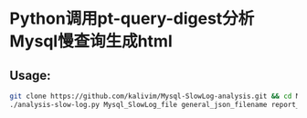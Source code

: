 # Python调用pt-query-digest分析Mysql慢查询生成html

## Usage:

```bash
git clone https://github.com/kalivim/Mysql-SlowLog-analysis.git && cd Mysql-SlowLog-analysis
./analysis-slow-log.py Mysql_SlowLog_file general_json_filename report_name

```
